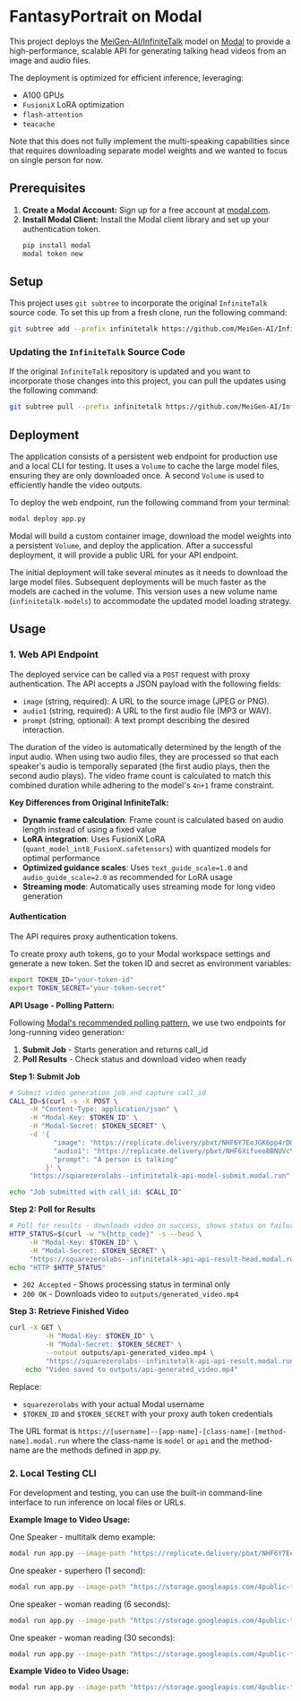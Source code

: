 # FantasyPortrait on Modal

This project deploys the [MeiGen-AI/InfiniteTalk](https://github.com/MeiGen-AI/InfiniteTalk) model on [Modal](https://modal.com) to provide a high-performance, scalable API for generating talking head videos from an image and audio files.

The deployment is optimized for efficient inference, leveraging:

- A100 GPUs
- `FusioniX` LoRA optimization
- `flash-attention`
- `teacache`

Note that this does not fully implement the multi-speaking capabilities since that requires downloading separate model weights and we wanted to focus on single person for now.

## Prerequisites

1.  **Create a Modal Account:** Sign up for a free account at [modal.com](https://modal.com).
2.  **Install Modal Client:** Install the Modal client library and set up your authentication token.
    ```bash
    pip install modal
    modal token new
    ```

## Setup

This project uses `git subtree` to incorporate the original `InfiniteTalk` source code. To set this up from a fresh clone, run the following command:

```bash
git subtree add --prefix infinitetalk https://github.com/MeiGen-AI/InfiniteTalk main --squash
```

### Updating the `InfiniteTalk` Source Code

If the original `InfiniteTalk` repository is updated and you want to incorporate those changes into this project, you can pull the updates using the following command:

```bash
git subtree pull --prefix infinitetalk https://github.com/MeiGen-AI/InfiniteTalk main --squash
```

## Deployment

The application consists of a persistent web endpoint for production use and a local CLI for testing. It uses a `Volume` to cache the large model files, ensuring they are only downloaded once. A second `Volume` is used to efficiently handle the video outputs.

To deploy the web endpoint, run the following command from your terminal:

```bash
modal deploy app.py
```

Modal will build a custom container image, download the model weights into a persistent `Volume`, and deploy the application. After a successful deployment, it will provide a public URL for your API endpoint.

The initial deployment will take several minutes as it needs to download the large model files. Subsequent deployments will be much faster as the models are cached in the volume. This version uses a new volume name (`infinitetalk-models`) to accommodate the updated model loading strategy.

## Usage

### 1. Web API Endpoint

The deployed service can be called via a `POST` request with proxy authentication. The API accepts a JSON payload with the following fields:

- `image` (string, required): A URL to the source image (JPEG or PNG).
- `audio1` (string, required): A URL to the first audio file (MP3 or WAV).
- `prompt` (string, optional): A text prompt describing the desired interaction.

The duration of the video is automatically determined by the length of the input audio. When using two audio files, they are processed so that each speaker's audio is temporally separated (the first audio plays, then the second audio plays). The video frame count is calculated to match this combined duration while adhering to the model's `4n+1` frame constraint.

**Key Differences from Original InfiniteTalk:**

- **Dynamic frame calculation**: Frame count is calculated based on audio length instead of using a fixed value
- **LoRA integration**: Uses FusioniX LoRA (`quant_model_int8_FusionX.safetensors`) with quantized models for optimal performance
- **Optimized guidance scales**: Uses `text_guide_scale=1.0` and `audio_guide_scale=2.0` as recommended for LoRA usage
- **Streaming mode**: Automatically uses streaming mode for long video generation

#### Authentication

The API requires proxy authentication tokens.

To create proxy auth tokens, go to your Modal workspace settings and generate a new token. Set the token ID and secret as environment variables:

```bash
export TOKEN_ID="your-token-id"
export TOKEN_SECRET="your-token-secret"
```

**API Usage - Polling Pattern:**

Following [Modal's recommended polling pattern](https://modal.com/docs/guide/webhook-timeouts), we use two endpoints for long-running video generation:

1. **Submit Job** - Starts generation and returns call_id
2. **Poll Results** - Check status and download video when ready

**Step 1: Submit Job**

```bash
# Submit video generation job and capture call_id
CALL_ID=$(curl -s -X POST \
     -H "Content-Type: application/json" \
     -H "Modal-Key: $TOKEN_ID" \
     -H "Modal-Secret: $TOKEN_SECRET" \
     -d '{
           "image": "https://replicate.delivery/pbxt/NHF6Y7EeJGK6pp4rDODjJS8m0nk9rj32iuaVQs8IfOl7S4vJ/multi1.png",
           "audio1": "https://replicate.delivery/pbxt/NHF6XifveoBBNUVcYdrkqkiLqq2vDI7g322dYXadTtF4BFZ9/1.WAV",
           "prompt": "A person is talking"
         }' \
     "https://squarezerolabs--infinitetalk-api-model-submit.modal.run" | jq -r '.call_id')

echo "Job submitted with call_id: $CALL_ID"
```

**Step 2: Poll for Results**

```bash
# Poll for results - downloads video on success, shows status on failure
HTTP_STATUS=$(curl -w "%{http_code}" -s --head \
     -H "Modal-Key: $TOKEN_ID" \
     -H "Modal-Secret: $TOKEN_SECRET" \
     "https://squarezerolabs--infinitetalk-api-api-result-head.modal.run?call_id=$CALL_ID")
echo "HTTP $HTTP_STATUS"
```

- `202 Accepted` - Shows processing status in terminal only
- `200 OK` - Downloads video to `outputs/generated_video.mp4`

**Step 3: Retrieve Finished Video**

```bash
curl -X GET \
         -H "Modal-Key: $TOKEN_ID" \
         -H "Modal-Secret: $TOKEN_SECRET" \
         --output outputs/api-generated_video.mp4 \
         "https://squarezerolabs--infinitetalk-api-api-result.modal.run?call_id=$CALL_ID"
    echo "Video saved to outputs/api-generated_video.mp4"
```

Replace:

- `squarezerolabs` with your actual Modal username
- `$TOKEN_ID` and `$TOKEN_SECRET` with your proxy auth token credentials

The URL format is `https://[username]--[app-name]-[class-name]-[method-name].modal.run` where the class-name is `model` or `api` and the method-name are the methods defined in app.py.

### 2. Local Testing CLI

For development and testing, you can use the built-in command-line interface to run inference on local files or URLs.

**Example Image to Video Usage:**

One Speaker - multitalk demo example:

```bash
modal run app.py --image-path "https://replicate.delivery/pbxt/NHF6Y7EeJGK6pp4rDODjJS8m0nk9rj32iuaVQs8IfOl7S4vJ/multi1.png" --audio1-path "https://replicate.delivery/pbxt/NHF6XifveoBBNUVcYdrkqkiLqq2vDI7g322dYXadTtF4BFZ9/1.WAV" --prompt "A man talking in a car" --output-path outputs/my_video.mp4
```

One speaker - superhero (1 second):

```bash
modal run app.py --image-path "https://storage.googleapis.com/4public-testing-files4200/superhero.png" --audio1-path "https://replicate.delivery/pbxt/NHF6XifveoBBNUVcYdrkqkiLqq2vDI7g322dYXadTtF4BFZ9/1.WAV" --prompt "super hero speaking" --output-path outputs/superman-one-voice.mp4
```

One speaker - woman reading (6 seconds):

```bash
modal run app.py --image-path "https://storage.googleapis.com/4public-testing-files4200/woman-reading.png" --audio1-path "https://storage.googleapis.com/4public-testing-files4200/anna-k-first-sentence-trimmed.mp3" --prompt "A woman reads a book aloud" --output-path outputs/woman-reading.mp4
```

One speaker - woman reading (30 seconds):

```bash
modal run app.py --image-path "https://storage.googleapis.com/4public-testing-files4200/woman-reading.png" --audio1-path "https://storage.googleapis.com/4public-testing-files4200/anna-k-30-seconds.mp3" --prompt "A woman reads a book aloud" --output-path outputs/woman-reading.mp4
```

**Example Video to Video Usage:**

```bash
modal run app.py --image-path "https://storage.googleapis.com/4public-testing-files4200/dog-8-seconds.mp4" --audio1-path "https://storage.googleapis.com/4public-testing-files4200/anna-k-first-sentence-trimmed.mp3" --prompt "A dog reads a book aloud" --output-path outputs/dog-reading.mp4
```
